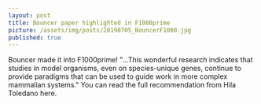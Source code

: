 ```yaml
---
layout: post
title: Bouncer paper highlighted in F1000prime
picture: /assets/img/posts/20190705_BouncerF1000.jpg
published: true
---
```

Bouncer made it into F1000prime! "...This wonderful research indicates that studies in model organisms, even on species-unique genes, continue to provide paradigms that can be used to guide work in more complex mammalian systems."
You can read the full recommendation from Hila Toledano here.
